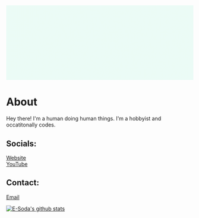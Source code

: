 [![esoda Banner](./banner-light.gif)](https://esoda.ga)
# About
Hey there! I'm a human doing human things. I'm a hobbyist and occatitonally codes. 

## Socials:
[Website](https://esoda.ga) <br> [YouTube](https://www.youtube.com/channel/UCdamHTyE-YUIR8mvbUYPbCw)

## Contact:
[Email](mailto:hello@esoda.ga)

[![E-Soda's github stats](https://github-readme-stats.vercel.app/api?username=E-Soda&theme=graywhite&show_icons=true)](https://github.com/anuraghazra/github-readme-stats)

